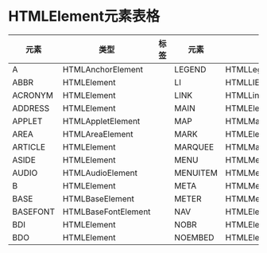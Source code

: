 # HTMLElement元素表格

| 元素 | 类型 | 标签 | 元素 | 类型 | 标签 |
| --- | --- | --- | --- | --- | --- |
| A | HTMLAnchorElement | <a> | LEGEND | HTMLLegendElement | <legend> |
| ABBR | HTMLElement | <abbr> | LI | HTMLLIElement | <li> |
| ACRONYM | HTMLElement | <acronym> | LINK | HTMLLinkElement | <link> |
| ADDRESS | HTMLElement | <address> | MAIN | HTMLElement | <main> |
| APPLET | HTMLAppletElement | <applet> | MAP | HTMLMapElement | <map> |
| AREA | HTMLAreaElement | <area> | MARK | HTMLElement | <mark> |
| ARTICLE | HTMLElement | <article> | MARQUEE | HTMLMarqueeElement | <marquee> |
| ASIDE | HTMLElement | <aside> | MENU | HTMLMenuElement | <menu> |
| AUDIO | HTMLAudioElement | <audio> | MENUITEM | HTMLMenuItemElement | <menuitem> |
| B | HTMLElement | <b> | META | HTMLMetaElement | <meta> |
| BASE | HTMLBaseElement | <base> | METER | HTMLMeterElement | <meter> |
| BASEFONT | HTMLBaseFontElement | <basefont> | NAV | HTMLElement | <nav> |
| BDI | HTMLElement | <bdi> | NOBR | HTMLElement | <nobr> |
| BDO | HTMLElement | <bdo> | NOEMBED | HTMLElement | <noembed> |
| BGSOUND | HTMLElement | <bgsound> | NOFRAMES | HTMLElement | <noframes> |
| BIG | HTMLElement | <big> | NOSCRIPT | HTMLElement | <noscript> |
| BLINK | HTMLUnknownElement | <blink> | OBJECT | HTMLObjectElement | <object> |
| BLOCKQUOTE | HTMLQuoteElement | <blockquote> | OL | HTMLOListElement | <ol> |
| BODY | HTMLBodyElement | <body> | OPTGRROUP | HTMLOptGroupElement | <optgroup> |
| BR | HTMLBRElement | <br> | OPTION | HTMLOptionElement | <option> |
| BUTTON | HTMLButtonElement | <button> | OUTPUT | HTMLOutputElement | <output> |
| CANVAS | HTMLCanvasElement | <canvas> | P | HTMLParagraphElement | <p> |
| CAPTION | HTMLTableCaptionElement | <caption> | PARAM | HTMLParamElement | <param> |
| CENTER | HTMLElement | <center> | PICTURE | HTMLPictureElement | <picture> |
| CITE | HTMLElement | <cite> | PLAINTEXT | HTMLElement | <plaintext> |
| CODE | HTMLElement | <code> | PORTAL | HTMLPortalElement | <portal> |
| COL | HTMLTableColElement | <col> | PRE | HTMLPreElement | <pre> |
| COLGROUP | HTMLTableColElement | <colgroup> | PROGRESS | HTMLProgressElement | <progress> |
| CONTENT | HTMLContentElement | <contebt> | Q | HTMLQuoteElement | <q> |
| DATA | HTMLDataElement | <data> | RB | HTMLElement | <rb> |
| DATALIST | HTMLDataListElement | <datalist> | RP | HTMLElement | <rp> |
| DD | HTMLElement | <dd> | RT | HTMLElement | <rt> |
| DEL | HTMLModElement | <del> | RTC | HTMLElement | <rtc> |
| DETAILS | HTMLDetailsElement | <details> | RUBY | HTMLElement | <ruby> |
| DFN | HTMLElement | <dfn> | S | HTMLElement | <s> |
| DIALOG | HTMLDialogElement | <dialog> | SAMP | HTMLElement | <samp> |
| DIR | HTMLDirectoryElement | <dir> | SCRIPT | HTMLScriptElement | <script> |
| DIV | HTMLDivElement | <div> | SECTION | HTMLElement | <section> |
| DL | HTMLDListElement | <dl> | SELECT | HTMLSelectElement | <select> |
| DT | HTMLElement | <dt> | SHADOW | HTMLShadowElement | <shadow> |
| EM | HTMLElement | <em> | SLOT | HTMLSlotElement | <slot> |
| EMBED | HTMLEmbedElement | <embed> | SMALL | HTMLElement | <samll> |
| FIELDSET | HTMLFieldSetElement | <fieldset> | SOURCE | HTMLSourceElement | <source> |
| FIGCAPTION | HTMLElement | <figcaption> | SPACER | HTMLElement | <spacer> |
| FIGURE | HTMLElement | <figure> | SPAN | HTMLSpanElement | <span> |
| FONT | HTMLFontElement | <font> | STRIKE | HTMLElement | <strike> |
| FOOTOR | HTMLElement | <footor> | STRONG | HTMLElement | <strong> |
| FORM | HTMLFormElement | <form> | STLYLE | HTMLStyleElement | <style> |
| FRAME | HTMLFrameElement | <frame> | SUB | HTMLElement | <sub> |
| FRAMESET | HTMLFrameSetElement | <frameset> | SUMMARY | HTMLElement | <summary> |
| H1 2 H6 | HTMLHeadingElement | <hx>（1≤x≤6 ） | SUP | HTMLElement | <sup> |
| HEAD | HTMLHeadElement | <head> | TABLE | HTMLTableElement | <table> |
| HEADER | HTMLElement | <header> | TBODY | HTMLTableSectionElement | <tbody> |
| HGROUP | HTMLElement | <hgroup> | TD | HTMLTableCellElement | <td> |
| HR | HTMLHRElement | <hr> | TEMPLATE | HTMLTemplateElement | <template> |
| HTML | HTMLHtmlElement | <html> | TEXTAREA | HTMLTextAreaElement | <textarea> |
| I | HTMLElement | <i> | TFOOT | HTMLTableSectionElement | <tfoot> |
| IFRAME | HTMLIFrameElement | <iframe> | TH | HTMLTableCellElement | <th> |
| IMAGE | HTMLElement | <image> | THEAD | HTMLTableCellElement | <thead> |
| IMG | HTMLImageElement | <img> | TIME | HTMLTimeElement | <time> |
| INPUT | HTMLInputElement | <input> | TITLE | HTMLTitleElement | <title> |
| INS | HTMLModElement | <ins> | TR | HTMLTableRowElement | <tr> |
| ISINDEX | HTMLIsIndexElement | <isindex> | TRACK | HTMLTrackElement | <track> |
| KBD | HTMLElement | <kbd> | TT | HTMLElement | <tt> |
| KEYGEN | HTMLKeygenElement | <keygen> | U | HTMLElement | <u> |
| LABEL | HTMLLabelElement | <label> | UL | HTMLUListElement | <ul> |
| VIDEO | HTMLVideoElement | <video> | VAR | HTMLElement | <var> |
| WBR | HTMLElement | <wbr> | XMP | HTMLElement | <xmp> |